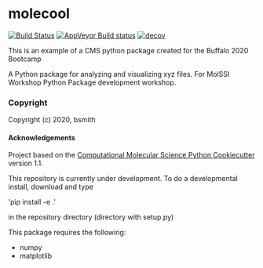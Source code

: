 molecool
==============================
[//]: # (Badges)
[![Build Status](https://travis-ci.com/bsmith24/molecool.svg?branch=master)](https://travis-ci.com/bsmith24/molecool)
[![AppVeyor Build status](https://ci.appveyor.com/api/projects/status/REPLACE_WITH_APPVEYOR_LINK/branch/master?svg=true)](https://ci.appveyor.com/project/REPLACE_WITH_OWNER_ACCOUNT/molecool/branch/master)
[![decov](https://codecov.io/gh/REPLACE_WITH_OWNER_ACCOUNT/molecool/branch/master/graph/badge.svg)](https://codecov.io/gh/REPLACE_WITH_OWNER_ACCOUNT/molecool/branch/master)


This is an example of a CMS python package created for the Buffalo 2020 Bootcamp

A Python package for analyzing and visualizing xyz files. For MolSSI Workshop Python Package development workshop.

### Copyright

Copyright (c) 2020, bsmith


#### Acknowledgements
 
Project based on the 
[Computational Molecular Science Python Cookiecutter](https://github.com/molssi/cookiecutter-cms) version 1.1.

This repository is currently under development. To do a developmental install, download and type

'pip install -e .'

in the repository directory (directory with setup.py)

This package requires the following:
   - numpy
   - matplotlib

